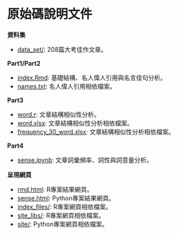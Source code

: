 # 原始碼說明文件

**資料集**
+ [data_set/](./data_set): 208篇大考佳作文章。

**Part1/Part2**
+ [index.Rmd](./index.Rmd): 基礎結構、名人偉人引用與名言佳句分析。
+ [names.txt](./names.txt): 名人偉人引用相依檔案。

**Part3**
+ [word.r](./word.r): 文章結構相似性分析。
+ [word.xlsx](./word.xlsx): 文章結構相似性分析相依檔案。
+ [frequency_30_word.xlsx](./frequency_30_word.xlsx): 文章結構相似性分析相依檔案。

**Part4**
+ [sense.ipynb](./sense.ipynb): 文章詞彙頻率、詞性與詞意量分析。

**呈現網頁**
+ [rmd.html](./rmd.html): R專案結果網頁。
+ [sense.html](./sense.html): Python專案結果網頁。
+ [index_files/](./index_files/): R專案網頁相依檔案。
+ [site_libs/](./site_libs/): R專案網頁相依檔案。
+ [site/](./site/): Python專案網頁相依檔案。

